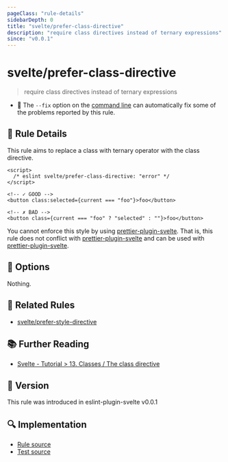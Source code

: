 ```yaml
---
pageClass: "rule-details"
sidebarDepth: 0
title: "svelte/prefer-class-directive"
description: "require class directives instead of ternary expressions"
since: "v0.0.1"
---
```


# svelte/prefer-class-directive

> require class directives instead of ternary expressions

- :wrench: The `--fix` option on the [command line](https://eslint.org/docs/user-guide/command-line-interface#fixing-problems) can automatically fix some of the problems reported by this rule.

## :book: Rule Details

This rule aims to replace a class with ternary operator with the class directive.

<ESLintCodeBlock fix>

<!--eslint-skip-->

```svelte
<script>
  /* eslint svelte/prefer-class-directive: "error" */
</script>

<!-- ✓ GOOD -->
<button class:selected={current === "foo"}>foo</button>

<!-- ✗ BAD -->
<button class={current === "foo" ? "selected" : ""}>foo</button>
```

</ESLintCodeBlock>

You cannot enforce this style by using [prettier-plugin-svelte]. That is, this rule does not conflict with [prettier-plugin-svelte] and can be used with [prettier-plugin-svelte].

[prettier-plugin-svelte]: https://github.com/sveltejs/prettier-plugin-svelte

## :wrench: Options

Nothing.

## :couple: Related Rules

- [svelte/prefer-style-directive]

[svelte/prefer-style-directive]: ./prefer-style-directive.md

## :books: Further Reading

- [Svelte - Tutorial > 13. Classes / The class directive](https://svelte.dev/tutorial/classes)

## :rocket: Version

This rule was introduced in eslint-plugin-svelte v0.0.1

## :mag: Implementation

- [Rule source](https://github.com/ota-meshi/eslint-plugin-svelte/blob/main/src/rules/prefer-class-directive.ts)
- [Test source](https://github.com/ota-meshi/eslint-plugin-svelte/blob/main/tests/src/rules/prefer-class-directive.ts)
